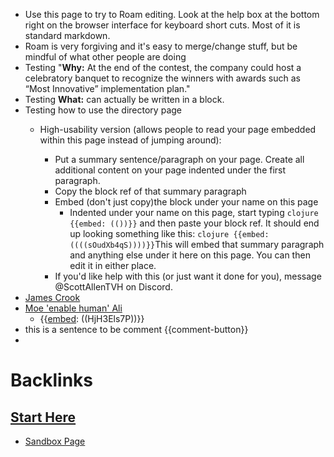 - Use this page to try to Roam editing. Look at the help box at the bottom right on the browser interface for keyboard short cuts. Most of it is standard markdown.
- Roam is very forgiving and it's easy to merge/change stuff, but be mindful of what other people are doing
- Testing "**Why:** At the end of the contest, the company could host a celebratory banquet to recognize the winners with awards such as “Most Innovative” implementation plan."
- Testing **What:** can actually be written in a block.
- Testing how to use the directory page 
    - High-usability version (allows people to read your page embedded within this page instead of jumping around):

        - Put a summary sentence/paragraph on your page. Create all additional content on your page indented under the first paragraph.
        - Copy the block ref of that summary paragraph
        - Embed (don't just copy)the block under your name on this page
            - Indented under your name on this page, start typing ```clojure
{{embed: (())}}``` and then paste your block ref. It should end up looking something like this: ```clojure
{{embed: ((((sOudXb4qS))))}}```This will embed that summary paragraph and anything else under it here on this page. You can then edit it in either place.
        - If you'd like help with this (or just want it done for you), message @ScottAllenTVH on Discord.
- [James Crook](<James Crook.md>)
- [Moe 'enable human' Ali](<Moe 'enable human' Ali.md>)
    - {{[embed](<embed.md>): ((HjH3Els7P))}}  
- this is a sentence to be comment {{comment-button}}
- 

# Backlinks
## [Start Here](<Start Here.md>)
- [Sandbox Page](<Sandbox Page.md>)

